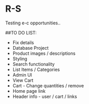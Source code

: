 # R-S
Testing e-c opportunities..

##TO DO LIST:
* Fix details
* Database Project
* Product images / descriptions
* Styling
* Search functionality
* List Items / Categories
* Admin UI
* View Cart
* Cart - Change quantities / remove
* Home page link
* Header info - user / cart / links
